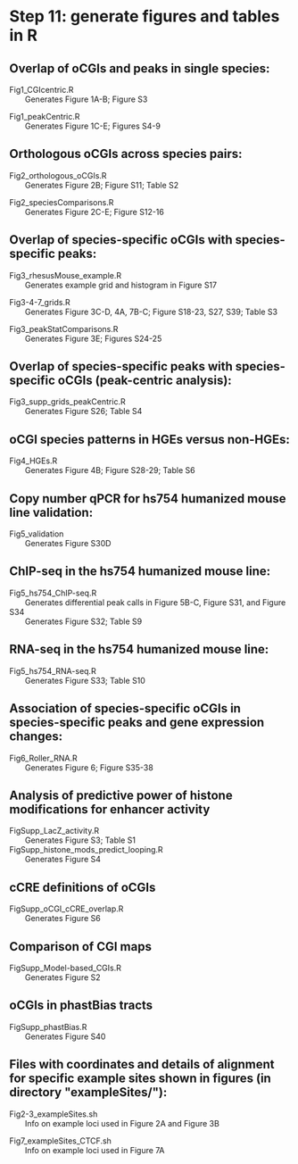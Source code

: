 # Step 11: generate figures and tables in R

## Overlap of oCGIs and peaks in single species:

Fig1_CGIcentric.R  
&emsp;&emsp;Generates Figure 1A-B; Figure S3  

Fig1_peakCentric.R  
&emsp;&emsp;Generates Figure 1C-E; Figures S4-9  

## Orthologous oCGIs across species pairs:

Fig2_orthologous_oCGIs.R  
&emsp;&emsp;Generates Figure 2B; Figure S11; Table S2  

Fig2_speciesComparisons.R  
&emsp;&emsp;Generates Figure 2C-E; Figure S12-16  

## Overlap of species-specific oCGIs with species-specific peaks:

Fig3_rhesusMouse_example.R  
&emsp;&emsp;Generates example grid and histogram in Figure S17  

Fig3-4-7_grids.R  
&emsp;&emsp;Generates Figure 3C-D, 4A, 7B-C; Figure S18-23, S27, S39; Table S3  

Fig3_peakStatComparisons.R  
&emsp;&emsp;Generates Figure 3E; Figures S24-25  

## Overlap of species-specific peaks with species-specific oCGIs (peak-centric analysis):

Fig3_supp_grids_peakCentric.R  
&emsp;&emsp;Generates Figure S26; Table S4  

## oCGI species patterns in HGEs versus non-HGEs:

Fig4_HGEs.R  
&emsp;&emsp;Generates Figure 4B; Figure S28-29; Table S6

## Copy number qPCR for hs754 humanized mouse line validation:
Fig5_validation  
&emsp;&emsp;Generates Figure S30D

## ChIP-seq in the hs754 humanized mouse line:
Fig5_hs754_ChIP-seq.R  
&emsp;&emsp;Generates differential peak calls in Figure 5B-C, Figure S31, and Figure S34  
&emsp;&emsp;Generates Figure S32; Table S9

## RNA-seq in the hs754 humanized mouse line:
Fig5_hs754_RNA-seq.R  
&emsp;&emsp;Generates Figure S33; Table S10

## Association of species-specific oCGIs in species-specific peaks and gene expression changes:
Fig6_Roller_RNA.R  
&emsp;&emsp;Generates Figure 6; Figure S35-38

## Analysis of predictive power of histone modifications for enhancer activity
FigSupp_LacZ_activity.R  
&emsp;&emsp;Generates Figure S3; Table S1  
FigSupp_histone_mods_predict_looping.R  
&emsp;&emsp;Generates Figure S4  

## cCRE definitions of oCGIs
FigSupp_oCGI_cCRE_overlap.R  
&emsp;&emsp;Generates Figure S6

## Comparison of CGI maps
FigSupp_Model-based_CGIs.R  
&emsp;&emsp;Generates Figure S2  

## oCGIs in phastBias tracts
FigSupp_phastBias.R  
&emsp;&emsp;Generates Figure S40

## Files with coordinates and details of alignment for specific example sites shown in figures (in directory "exampleSites/"):
Fig2-3_exampleSites.sh  
&emsp;&emsp;Info on example loci used in Figure 2A and Figure 3B

Fig7_exampleSites_CTCF.sh  
&emsp;&emsp;Info on example loci used in Figure 7A

